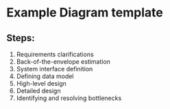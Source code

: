 # Example Diagram template

## Steps:
1. Requirements clarifications
2. Back-of-the-envelope estimation
3. System interface definition
4. Defining data model
5. High-level design
6. Detailed design
7. Identifying and resolving bottlenecks
